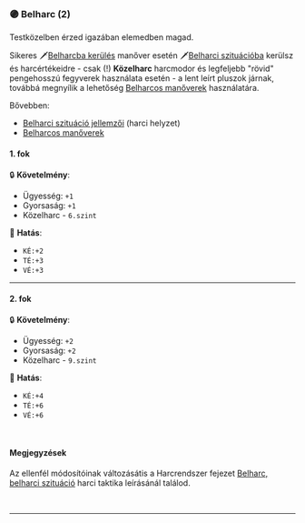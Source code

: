 ### 🟣 Belharc (2)

Testközelben érzed igazában elemedben magad.

Sikeres 🗡️[Belharcba kerülés](../065_06_belharcos_manoverek.md#belharcba-kerülés) manőver esetén 🗡️[Belharci szituációba](../064_01_harci_helyzetek.md#belharc-belharci-szitu%C3%A1ci%C3%B3) kerülsz és harcértékeidre - csak (!) **Közelharc** harcmodor és legfeljebb "rövid" pengehosszú fegyverek használata esetén - a lent leírt pluszok járnak, továbbá megnyílik a lehetőség [Belharcos manőverek](../065_06_belharcos_manoverek.md) használatára.

Bővebben:
- [Belharci szituáció jellemzői](../064_01_harci_helyzetek.md#belharc-belharci-szitu%C3%A1ci%C3%B3)  (harci helyzet)
- [Belharcos manőverek](../065_06_belharcos_manoverek.md)

#### 1. fok

🔒 **Követelmény**:
- Ügyesség: `+1`
- Gyorsaság: `+1`
- Közelharc - `6.szint`


🌟 **Hatás**:
- `KÉ:+2`
- `TÉ:+3`
- `VÉ:+3`

---
#### 2. fok

🔒 **Követelmény**:
- Ügyesség: `+2`
- Gyorsaság: `+2`
- Közelharc - `9.szint`


🌟 **Hatás**:
- `KÉ:+4`
- `TÉ:+6`
- `VÉ:+6`

<br />

#### Megjegyzések

Az ellenfél módosítóinak változásátis a Harcrendszer fejezet [Belharc, belharci szituáció](../064_01_harci_helyzetek.md#belharc-belharci-szitu%C3%A1ci%C3%B3) harci taktika leírásánál találod.

<br />

---
